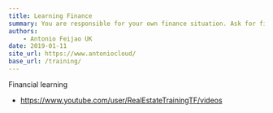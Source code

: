 ```yaml
---
title: Learning Finance
summary: You are responsible for your own finance situation. Ask for finance advice from a specialist or professional.
authors:
    - Antonio Feijao UK
date: 2019-01-11
site_url: https://www.antoniocloud/
base_url: /training/
---
```


Financial learning

* <https://www.youtube.com/user/RealEstateTrainingTF/videos>
